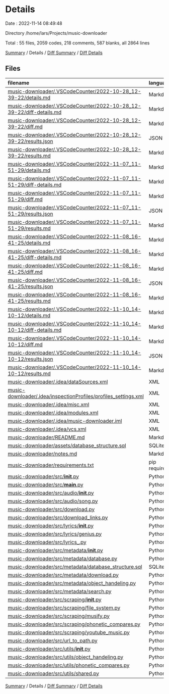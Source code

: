 # Details

Date : 2022-11-14 08:49:48

Directory /home/lars/Projects/music-downloader

Total : 55 files,  2059 codes, 218 comments, 587 blanks, all 2864 lines

[Summary](results.md) / Details / [Diff Summary](diff.md) / [Diff Details](diff-details.md)

## Files
| filename | language | code | comment | blank | total |
| :--- | :--- | ---: | ---: | ---: | ---: |
| [music-downloader/.VSCodeCounter/2022-10-28_12-39-22/details.md](/music-downloader/.VSCodeCounter/2022-10-28_12-39-22/details.md) | Markdown | 31 | 0 | 6 | 37 |
| [music-downloader/.VSCodeCounter/2022-10-28_12-39-22/diff-details.md](/music-downloader/.VSCodeCounter/2022-10-28_12-39-22/diff-details.md) | Markdown | 9 | 0 | 6 | 15 |
| [music-downloader/.VSCodeCounter/2022-10-28_12-39-22/diff.md](/music-downloader/.VSCodeCounter/2022-10-28_12-39-22/diff.md) | Markdown | 12 | 0 | 7 | 19 |
| [music-downloader/.VSCodeCounter/2022-10-28_12-39-22/results.json](/music-downloader/.VSCodeCounter/2022-10-28_12-39-22/results.json) | JSON | 1 | 0 | 0 | 1 |
| [music-downloader/.VSCodeCounter/2022-10-28_12-39-22/results.md](/music-downloader/.VSCodeCounter/2022-10-28_12-39-22/results.md) | Markdown | 22 | 0 | 7 | 29 |
| [music-downloader/.VSCodeCounter/2022-11-07_11-51-29/details.md](/music-downloader/.VSCodeCounter/2022-11-07_11-51-29/details.md) | Markdown | 37 | 0 | 6 | 43 |
| [music-downloader/.VSCodeCounter/2022-11-07_11-51-29/diff-details.md](/music-downloader/.VSCodeCounter/2022-11-07_11-51-29/diff-details.md) | Markdown | 25 | 0 | 6 | 31 |
| [music-downloader/.VSCodeCounter/2022-11-07_11-51-29/diff.md](/music-downloader/.VSCodeCounter/2022-11-07_11-51-29/diff.md) | Markdown | 22 | 0 | 7 | 29 |
| [music-downloader/.VSCodeCounter/2022-11-07_11-51-29/results.json](/music-downloader/.VSCodeCounter/2022-11-07_11-51-29/results.json) | JSON | 1 | 0 | 0 | 1 |
| [music-downloader/.VSCodeCounter/2022-11-07_11-51-29/results.md](/music-downloader/.VSCodeCounter/2022-11-07_11-51-29/results.md) | Markdown | 26 | 0 | 7 | 33 |
| [music-downloader/.VSCodeCounter/2022-11-08_16-41-25/details.md](/music-downloader/.VSCodeCounter/2022-11-08_16-41-25/details.md) | Markdown | 43 | 0 | 6 | 49 |
| [music-downloader/.VSCodeCounter/2022-11-08_16-41-25/diff-details.md](/music-downloader/.VSCodeCounter/2022-11-08_16-41-25/diff-details.md) | Markdown | 25 | 0 | 6 | 31 |
| [music-downloader/.VSCodeCounter/2022-11-08_16-41-25/diff.md](/music-downloader/.VSCodeCounter/2022-11-08_16-41-25/diff.md) | Markdown | 21 | 0 | 7 | 28 |
| [music-downloader/.VSCodeCounter/2022-11-08_16-41-25/results.json](/music-downloader/.VSCodeCounter/2022-11-08_16-41-25/results.json) | JSON | 1 | 0 | 0 | 1 |
| [music-downloader/.VSCodeCounter/2022-11-08_16-41-25/results.md](/music-downloader/.VSCodeCounter/2022-11-08_16-41-25/results.md) | Markdown | 28 | 0 | 7 | 35 |
| [music-downloader/.VSCodeCounter/2022-11-10_14-10-12/details.md](/music-downloader/.VSCodeCounter/2022-11-10_14-10-12/details.md) | Markdown | 52 | 0 | 6 | 58 |
| [music-downloader/.VSCodeCounter/2022-11-10_14-10-12/diff-details.md](/music-downloader/.VSCodeCounter/2022-11-10_14-10-12/diff-details.md) | Markdown | 30 | 0 | 6 | 36 |
| [music-downloader/.VSCodeCounter/2022-11-10_14-10-12/diff.md](/music-downloader/.VSCodeCounter/2022-11-10_14-10-12/diff.md) | Markdown | 26 | 0 | 7 | 33 |
| [music-downloader/.VSCodeCounter/2022-11-10_14-10-12/results.json](/music-downloader/.VSCodeCounter/2022-11-10_14-10-12/results.json) | JSON | 1 | 0 | 0 | 1 |
| [music-downloader/.VSCodeCounter/2022-11-10_14-10-12/results.md](/music-downloader/.VSCodeCounter/2022-11-10_14-10-12/results.md) | Markdown | 31 | 0 | 7 | 38 |
| [music-downloader/.idea/dataSources.xml](/music-downloader/.idea/dataSources.xml) | XML | 12 | 0 | 0 | 12 |
| [music-downloader/.idea/inspectionProfiles/profiles_settings.xml](/music-downloader/.idea/inspectionProfiles/profiles_settings.xml) | XML | 6 | 0 | 0 | 6 |
| [music-downloader/.idea/misc.xml](/music-downloader/.idea/misc.xml) | XML | 4 | 0 | 0 | 4 |
| [music-downloader/.idea/modules.xml](/music-downloader/.idea/modules.xml) | XML | 9 | 0 | 0 | 9 |
| [music-downloader/.idea/music-downloader.iml](/music-downloader/.idea/music-downloader.iml) | XML | 11 | 0 | 0 | 11 |
| [music-downloader/.idea/vcs.xml](/music-downloader/.idea/vcs.xml) | XML | 6 | 0 | 0 | 6 |
| [music-downloader/README.md](/music-downloader/README.md) | Markdown | 102 | 0 | 36 | 138 |
| [music-downloader/assets/database_structure.sql](/music-downloader/assets/database_structure.sql) | SQLite | 51 | 0 | 6 | 57 |
| [music-downloader/notes.md](/music-downloader/notes.md) | Markdown | 13 | 0 | 2 | 15 |
| [music-downloader/requirements.txt](/music-downloader/requirements.txt) | pip requirements | 8 | 0 | 0 | 8 |
| [music-downloader/src/__init__.py](/music-downloader/src/__init__.py) | Python | 1 | 0 | 1 | 2 |
| [music-downloader/src/__main__.py](/music-downloader/src/__main__.py) | Python | 82 | 3 | 26 | 111 |
| [music-downloader/src/audio/__init__.py](/music-downloader/src/audio/__init__.py) | Python | 0 | 0 | 1 | 1 |
| [music-downloader/src/audio/song.py](/music-downloader/src/audio/song.py) | Python | 3 | 0 | 1 | 4 |
| [music-downloader/src/download.py](/music-downloader/src/download.py) | Python | 56 | 11 | 18 | 85 |
| [music-downloader/src/download_links.py](/music-downloader/src/download_links.py) | Python | 30 | 11 | 15 | 56 |
| [music-downloader/src/lyrics/__init__.py](/music-downloader/src/lyrics/__init__.py) | Python | 0 | 0 | 1 | 1 |
| [music-downloader/src/lyrics/genius.py](/music-downloader/src/lyrics/genius.py) | Python | 99 | 38 | 35 | 172 |
| [music-downloader/src/lyrics_.py](/music-downloader/src/lyrics_.py) | Python | 46 | 19 | 23 | 88 |
| [music-downloader/src/metadata/__init__.py](/music-downloader/src/metadata/__init__.py) | Python | 0 | 0 | 1 | 1 |
| [music-downloader/src/metadata/database.py](/music-downloader/src/metadata/database.py) | Python | 155 | 61 | 38 | 254 |
| [music-downloader/src/metadata/database_structure.sql](/music-downloader/src/metadata/database_structure.sql) | SQLite | 51 | 0 | 6 | 57 |
| [music-downloader/src/metadata/download.py](/music-downloader/src/metadata/download.py) | Python | 254 | 24 | 63 | 341 |
| [music-downloader/src/metadata/object_handeling.py](/music-downloader/src/metadata/object_handeling.py) | Python | 19 | 0 | 6 | 25 |
| [music-downloader/src/metadata/search.py](/music-downloader/src/metadata/search.py) | Python | 253 | 40 | 72 | 365 |
| [music-downloader/src/scraping/__init__.py](/music-downloader/src/scraping/__init__.py) | Python | 0 | 0 | 1 | 1 |
| [music-downloader/src/scraping/file_system.py](/music-downloader/src/scraping/file_system.py) | Python | 40 | 0 | 18 | 58 |
| [music-downloader/src/scraping/musify.py](/music-downloader/src/scraping/musify.py) | Python | 100 | 2 | 35 | 137 |
| [music-downloader/src/scraping/phonetic_compares.py](/music-downloader/src/scraping/phonetic_compares.py) | Python | 15 | 0 | 8 | 23 |
| [music-downloader/src/scraping/youtube_music.py](/music-downloader/src/scraping/youtube_music.py) | Python | 66 | 2 | 19 | 87 |
| [music-downloader/src/url_to_path.py](/music-downloader/src/url_to_path.py) | Python | 35 | 6 | 18 | 59 |
| [music-downloader/src/utils/__init__.py](/music-downloader/src/utils/__init__.py) | Python | 1 | 1 | 1 | 3 |
| [music-downloader/src/utils/object_handeling.py](/music-downloader/src/utils/object_handeling.py) | Python | 19 | 0 | 6 | 25 |
| [music-downloader/src/utils/phonetic_compares.py](/music-downloader/src/utils/phonetic_compares.py) | Python | 34 | 0 | 15 | 49 |
| [music-downloader/src/utils/shared.py](/music-downloader/src/utils/shared.py) | Python | 34 | 0 | 11 | 45 |

[Summary](results.md) / Details / [Diff Summary](diff.md) / [Diff Details](diff-details.md)